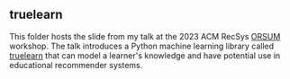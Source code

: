 ## truelearn

This folder hosts the slide from my talk at the 2023 ACM RecSys [ORSUM](https://orsum.inesctec.pt/orsum2023/) workshop. The talk introduces a Python machine learning library called [truelearn](https://github.com/TrueLearnAI/truelearn) that can model a learner's knowledge and have potential use in educational recommender systems.